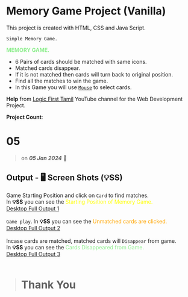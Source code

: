 # Memory Game Project (Vanilla)

This project is created with HTML, CSS and Java Script.

    Simple Memory Game.

<font color="lightgreen">**MEMORY GAME.**</font>

-   6 Pairs of cards should be matched with same icons.
-   Matched cards disappear.
-   If it is not matched then cards will turn back to original position.
-   Find all the matches to win the game.
-   In this Game you will use <ins>`Mouse`</ins> to select cards.

**Help** from [Logic First Tamil](https://www.youtube.com/watch?v=0Ihn9HQ3iJM&list=PLYM2_EX_xVvUIaivxb63BXAI7hhjcLwpn&index=13) YouTube channel for the Web Development Project.

**Project Count**: <h1>05</h1>

> on **_05 Jan 2024_** 📅

## Output - 🖥️ Screen Shots (💡SS)

Game Starting Position and click on `Card` to find matches.<br>
In **💡SS** you can see the <font color="yellow">Starting Position of Memory Game.</font><br>
[Desktop Full Output 1](/screen-shots/memory-game-ss-1.png)
<br><br>
`Game play`. In **💡SS** you can see the <font color="orange"> Unmatched cards are clicked.</font><br>
[Desktop Full Output 2](/screen-shots/memory-game-ss-2.png) <br><br>
Incase cards are matched, matched cards will `Disappear` from game.<br>
In **💡SS** you can see the <font color="lightgreen"> Cards Disappeared from Game.</font><br>
[Desktop Full Output 3](/screen-shots/memory-game-ss-3.png) <br><br>

> # Thank You
